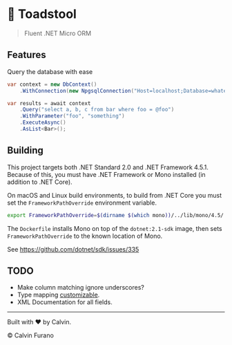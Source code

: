 # 🍄 Toadstool

> Fluent .NET Micro ORM

## Features

Query the database with ease

```csharp
var context = new DbContext()
    .WithConnection(new NpgsqlConnection("Host=localhost;Database=whatever;"));

var results = await context
    .Query("select a, b, c from bar where foo = @foo")
    .WithParameter("foo", "something")
    .ExecuteAsync()
    .AsList<Bar>();
```


## Building

This project targets both .NET Standard 2.0 and .NET Framework 4.5.1. Because of this, you must have .NET Framework or Mono installed (in addition to .NET Core).

On macOS and Linux build environments, to build from .NET Core you must set the `FrameworkPathOverride` environment variable.

```bash
export FrameworkPathOverride=$(dirname $(which mono))/../lib/mono/4.5/
```

The `Dockerfile` installs Mono on top of the `dotnet:2.1-sdk` image, then sets `FrameworkPathOverride` to the known location of Mono.

See https://github.com/dotnet/sdk/issues/335


## TODO

* Make column matching ignore underscores?
* Type mapping [customizable](https://github.com/grigorgeous/sqldatareader-mapper/).
* XML Documentation for all fields.

---

Built with &hearts; by Calvin.

&copy; Calvin Furano